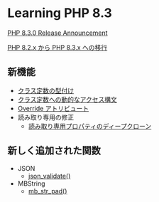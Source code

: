# Learning PHP 8.3

[PHP 8.3.0 Release Announcement](https://www.php.net/releases/8.3/ja.php)

[PHP 8.2.x から PHP 8.3.x への移行](https://www.php.net/manual/ja/migration83.php)

## 新機能

- [クラス定数の型付け](./src/new-features/typed-class-constants.php)
- [クラス定数への動的なアクセス構文](./src/new-features/fetch-class-constant-dynamically-syntax.php)
- [Override アトリビュート](./src/new-features/override-attribute.php)
- 読み取り専用の修正
    - [読み取り専用プロパティのディープクローン](./src/new-features/readonly-properties-can-be-reinitialized-during-cloning.php)

## 新しく追加された関数

- JSON
    - [json_validate()](./src//new-functions/json-validate.php)
- MBString
    - [mb_str_pad()](./src/new-functions/mb-str-pad.php)
